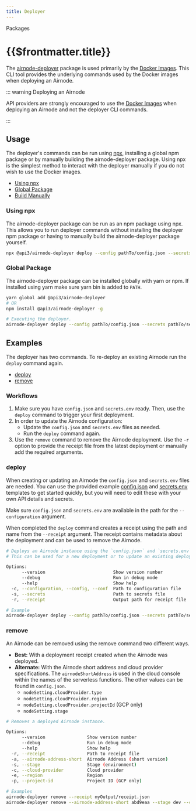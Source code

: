 ```yaml
---
title: Deployer
---
```


<TitleSpan>Packages</TitleSpan>

# {{$frontmatter.title}}

<VersionWarning/>

<TocHeader />
<TOC class="table-of-contents" :include-level="[2,3]" />

The
[airnode-deployer](https://github.com/api3dao/airnode/tree/v0.4/packages/airnode-deployer)
package is used primarily by the [Docker Images](../../grp-providers/docker/).
This CLI tool provides the underlying commands used by the Docker images when
deploying an Airnode.

::: warning Deploying an Airnode

API providers are strongly encouraged to use the
[Docker Images](../../grp-providers/docker/) when deploying an Airnode and not
the deployer CLI commands.

:::

## Usage

The deployer's commands can be run using
[npx](https://nodejs.dev/learn/the-npx-nodejs-package-runner), installing a
global npm package or by manually building the airnode-deployer package. Using
npx is the simplest method to interact with the deployer manually if you do not
wish to use the Docker images.

- [Using npx](./deployer.md#using-npx)
- [Global Package](./deployer.md#global-package)
- [Build Manually](https://github.com/api3dao/airnode/tree/v0.4/packages/airnode-deployer)

### Using npx

The airnode-deployer package can be run as an npm package using npx. This allows
you to run deployer commands without installing the deployer npm package or
having to manually build the airnode-deployer package yourself.

```sh
npx @api3/airnode-deployer deploy --config pathTo/config.json --secrets pathTo/secrets.env --receipt myOutput/receipt.json
```

### Global Package

The airnode-deployer package can be installed globally with yarn or npm. If
installed using yarn make sure yarn bin is added to `PATH`.

```sh
yarn global add @api3/airnode-deployer
# OR
npm install @api3/airnode-deployer -g

# Executing the deployer.
airnode-deployer deploy --config pathTo/config.json --secrets pathTo/secrets.env --receipt myOutput/receipt.json
```

<!--  HOLD THIS UNTIL THE REPO README IS UPDATED
### Prerequisites

- Install [Terraform](https://www.terraform.io/downloads.html) and make sure
  that the terraform binary is available in your `PATH`.
- Make sure your AWS credentials are stored in the
  [configuration file](https://docs.aws.amazon.com/cli/latest/userguide/cli-configure-files.html#cli-configure-files-where)
  or exported as
  [environment variables](https://docs.aws.amazon.com/cli/latest/userguide/cli-configure-envvars.html#envvars-set).
  If you need help setting up an AWS IAM user you can follow
  [this video tutorial](https://www.youtube.com/watch?v=bT19B3IBWHE). Note that
  this step is done for you when using the Docker
  [deployer image](../../grp-providers/docker/deployer-image.md).

### Setup

- Download the Airnode monorepo and build the Airnode packages.

```bash
git clone https://github.com/api3dao/airnode.git
cd airnode

# Run from the root of the airnode directory
git checkout v0.3
yarn run bootstrap
yarn build
```

- Make sure `config.json` and `secrets.env` are available in the `config`
  directory. You can use the provided example
  [config.json](https://github.com/api3dao/airnode/blob/v0.4/packages/airnode-deployer/config/config.json.example)
  and
  [secrets.env](https://github.com/api3dao/airnode/blob/v0.4/packages/airnode-deployer/config/secrets.env.example)
  templates to get started quickly, but you will need to edit these with your
  own API details and secrets.

```bash
# Change directories: /packages/airnode-deployer
cd packages/airnode-deployer

cp config/config.json.example config/config.json
cp config/secrets.env.example config/secrets.env
# Edit both `config.json` and `secrets.env` to reflect your configuration.
```
-->

## Examples

The deployer has two commands. To re-deploy an existing Airnode run the `deploy`
command again.

- [deploy](./deployer.md#deploy)
- [remove](./deployer.md#remove)

### Workflows

1. Make sure you have `config.json` and `secrets.env` ready. Then, use the
   `deploy` command to trigger your first deployment.
2. In order to update the Airnode configuration:
   - Update the `config.json` and `secrets.env` files as needed.
   - Run the `deploy` command again.
3. Use the `remove` command to remove the Airnode deployment. Use the `-r`
   option to provide the receipt file from the latest deployment or manually add
   the required arguments.

### deploy

When creating or updating an Airnode the `config.json` and `secrets.env` files
are needed. You can use the provided example
[config.json](https://github.com/api3dao/airnode/blob/v0.4/packages/airnode-deployer/config/config.json.example)
and
[secrets.env](https://github.com/api3dao/airnode/blob/v0.4/packages/airnode-deployer/config/secrets.env.example)
templates to get started quickly, but you will need to edit these with your own
API details and secrets.

<!-- Use of .html below is intended. -->
<airnode-WarningSimultaneousDeployments removeLink="../../grp-providers/docker/deployer-image.html#manual-removal"/>

Make sure `config.json` and `secrets.env` are available in the path for the
`--configuration` argument.

When completed the `deploy` command creates a receipt using the path and name
from the `--receipt` argument. The receipt contains metadata about the
deployment and can be used to remove the Airnode.

```bash
# Deploys an Airnode instance using the `config.json` and `secrets.env` files.
# This can be used for a new deployment or to update an existing deployment.

Options:
      --version                          Show version number                                                   [boolean]
      --debug                            Run in debug mode                                    [boolean] [default: false]
      --help                             Show help                                                             [boolean]
  -c, --configuration, --config, --conf  Path to configuration file             [string] [default: "config/config.json"]
  -s, --secrets                          Path to secrets file                   [string] [default: "config/secrets.env"]
  -r, --receipt                          Output path for receipt file          [string] [default: "output/receipt.json"]

# Example
airnode-deployer deploy --config pathTo/config.json --secrets pathTo/secrets.env --receipt myOutput/receipt.json
```

### remove

An Airnode can be removed using the remove command two different ways.

- **Best:** With a deployment receipt created when the Airnode was deployed.
- **Alternate:** With the Airnode short address and cloud provider
  specifications. The `airnodeShortAddress` is used in the cloud console within
  the names of the serverless functions. The other values can be found in
  `config.json`.
  - `nodeSetting.cloudProvider.type`
  - `nodeSetting.cloudProvider.region`
  - <code style="overflow-wrap: break-word;">nodeSetting.cloudProvider.projectId</code>
    (GCP only)
  - `nodeSetting.stage`

```bash
# Removes a deployed Airnode instance.

Options:
      --version                Show version number                                                             [boolean]
      --debug                  Run in debug mode                                              [boolean] [default: false]
      --help                   Show help                                                                       [boolean]
  -r, --receipt                Path to receipt file                                                             [string]
  -a, --airnode-address-short  Airnode Address (short version)                                                  [string]
  -s, --stage                  Stage (environment)                                                              [string]
  -c, --cloud-provider         Cloud provider                                                    [choices: "aws", "gcp"]
  -e, --region                 Region                                                                           [string]
  -p, --project-id             Project ID (GCP only)                                                            [string]

# Examples
airnode-deployer remove --receipt myOutput/receipt.json
airnode-deployer remove --airnode-address-short abd9eaa --stage dev --cloud-provider aws --region us-east-1
```
